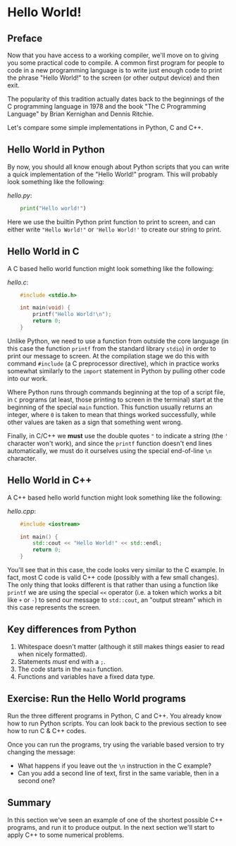 # Hello World!

## Preface

Now that you have access to a working compiler, we'll move on to giving you some practical code to compile. A common first program for people to code in a new programming language is to write just enough code to print the phrase "Hello World!" to the screen (or other output device) and then exit.

The popularity of this tradition actually dates back to the beginnings of the C programming language in 1978 and the book "The C Programming Language" by Brian Kernighan and Dennis Ritchie.

Let's compare some simple implementations in Python, C and C++.

## Hello World in Python

By now, you should all know enough about Python scripts that you can write a quick implementation of the "Hello World!" program. This will probably look something like the following:

_hello.py_:
```python
    print("Hello world!")
```
Here we use the builtin Python print function to print to screen, and can either write `"Hello World!"` or `'Hello World!'` to create our string to print.     

## Hello World in C

A C based hello world function might look something like the following:

_hello.c_:
```c
    #include <stdio.h>

    int main(void) {
        printf("Hello World!\n");
        return 0;
    }
```

Unlike Python, we need to use a function from outside the core language (in this case the function `printf` from the standard library `stdio`) in order to print our message to screen. At the compilation stage we do this with command `#include` (a C preprocessor directive), which in practice works somewhat similarly to the `import` statement in Python by pulling other code into our work.

Where Python runs through commands beginning at the top of a script file, in `C` programs (at least, those printing to screen in the terminal) start at the beginning of the special `main` function. This function usually returns an integer, where `0` is taken to mean that things worked successfully, while other values are taken as a sign that something went wrong. 

Finally, in C/C++ we **must** use the double quotes `"` to indicate a string (the `'` character won't work), and since the `printf` function doesn't end lines automatically, we must do it ourselves using the special end-of-line `\n` character.

## Hello World in C++

A C++ based hello world function might look something like the following:

_hello.cpp_:
```c++
    #include <iostream>

    int main() {
        std::cout << "Hello World!" << std::endl; 
        return 0;
    }
```

You'll see that in this case, the code looks very similar to the C example. In fact, most C code is valid C++ code (possibly with a few small changes). The only thing that looks different is that rather than using a function like `printf` we are using the special `<<` operator (i.e. a token which works a bit like `+` or `-`) to send our message to `std::cout`, an "output stream" which in this case represents the screen.

## Key differences from Python

1. Whitespace doesn't matter (although it still makes things easier to read when nicely formatted).
2. Statements *must* end with a `;`.
3. The code starts in the `main` function.
4. Functions and variables have a fixed data type.


## Exercise: Run the Hello World programs

Run the three different programs in Python, C and C++. You already know how to run Python scripts. You can look back to the previous section to see how to run C & C++ codes.

Once you can run the programs, try using the variable based version to try changing the message:
- What happens if you leave out the `\n` instruction in the C example?
- Can you add a second line of text, first in the same variable, then in a second one?


## Summary

In this section we've seen an example of one of the shortest possible C++ programs, and run it to produce output. In the next section we'll start to apply C++ to some numerical problems.